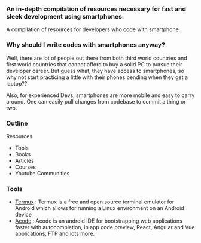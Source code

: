 ### An in-depth compilation of resources necessary for fast and sleek development using smartphones.
A compilation of resources for developers who code with smartphone.

### Why should I write codes with smartphones anyway?

Well, there are lot of people out there from both third world countries and first world countries that cannot afford to buy a solid PC to pursue their developer career. But guess what, they have access to smartphones, so why not start practicing a little with their phones pending when they get a laptop??

Also, for experienced Devs, smartphones are more mobile and easy to carry around. One can easily pull changes from codebase to commit a thing or two.


### Outline
Resources
- Tools
- Books
- Articles
- Courses
- Youtube
Communities

### Tools

- [Termux](https://termux.com/) : Termux is a free and open source terminal emulator for Android which allows for running a Linux environment on an Android device
- [Acode](https://play.google.com/store/apps/details?id=com.foxdebug.acodefree) : Acode is an android IDE for bootstrapping web applications faster with autocompletion, in app code preview, React, Angular and Vue applications, FTP and lots more.



